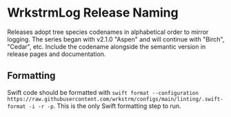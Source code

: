 # WrkstrmLog Release Naming
Releases adopt tree species codenames in alphabetical order to mirror logging.
The series began with v2.1.0 "Aspen" and will continue with "Birch", "Cedar", etc.
Include the codename alongside the semantic version in release pages and documentation.

## Formatting
Swift code should be formatted with `swift format --configuration https://raw.githubusercontent.com/wrkstrm/configs/main/linting/.swift-format -i -r -p`. This is the only Swift formatting step to run.
